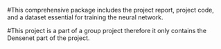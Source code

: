 #This comprehensive package includes the project report, project code, and a dataset essential for training the neural network.


#This project is a part of a group project therefore it only contains the Densenet part of the project.

